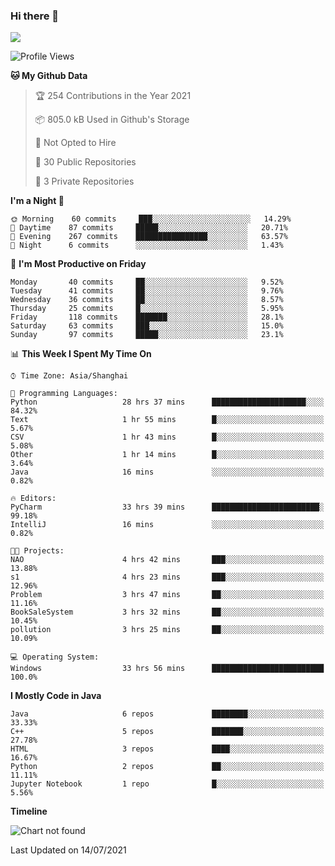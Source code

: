 ### Hi there 👋

<!--
**zhou-ning/zhou-ning** is a ✨ _special_ ✨ repository because its `README.md` (this file) appears on your GitHub profile.

Here are some ideas to get you started:

- 🔭 I’m currently working on ...
- 🌱 I’m currently learning ...
- 👯 I’m looking to collaborate on ...
- 🤔 I’m looking for help with ...
- 💬 Ask me about ...
- 📫 How to reach me: ...
- 😄 Pronouns: ...
- ⚡ Fun fact: ...
-->
![](https://github-readme-stats.vercel.app/api?username=zhou-ning)

<!--START_SECTION:waka-->
![Profile Views](http://img.shields.io/badge/Profile%20Views-0-blue)

**🐱 My Github Data** 

> 🏆 254 Contributions in the Year 2021
 > 
> 📦 805.0 kB Used in Github's Storage 
 > 
> 🚫 Not Opted to Hire
 > 
> 📜 30 Public Repositories 
 > 
> 🔑 3 Private Repositories  
 > 
**I'm a Night 🦉** 

```text
🌞 Morning    60 commits     ███░░░░░░░░░░░░░░░░░░░░░░   14.29% 
🌆 Daytime    87 commits     █████░░░░░░░░░░░░░░░░░░░░   20.71% 
🌃 Evening    267 commits    ████████████████░░░░░░░░░   63.57% 
🌙 Night      6 commits      ░░░░░░░░░░░░░░░░░░░░░░░░░   1.43%

```
📅 **I'm Most Productive on Friday** 

```text
Monday       40 commits     ██░░░░░░░░░░░░░░░░░░░░░░░   9.52% 
Tuesday      41 commits     ██░░░░░░░░░░░░░░░░░░░░░░░   9.76% 
Wednesday    36 commits     ██░░░░░░░░░░░░░░░░░░░░░░░   8.57% 
Thursday     25 commits     █░░░░░░░░░░░░░░░░░░░░░░░░   5.95% 
Friday       118 commits    ███████░░░░░░░░░░░░░░░░░░   28.1% 
Saturday     63 commits     ███░░░░░░░░░░░░░░░░░░░░░░   15.0% 
Sunday       97 commits     █████░░░░░░░░░░░░░░░░░░░░   23.1%

```


📊 **This Week I Spent My Time On** 

```text
⌚︎ Time Zone: Asia/Shanghai

💬 Programming Languages: 
Python                   28 hrs 37 mins      █████████████████████░░░░   84.32% 
Text                     1 hr 55 mins        █░░░░░░░░░░░░░░░░░░░░░░░░   5.67% 
CSV                      1 hr 43 mins        █░░░░░░░░░░░░░░░░░░░░░░░░   5.08% 
Other                    1 hr 14 mins        █░░░░░░░░░░░░░░░░░░░░░░░░   3.64% 
Java                     16 mins             ░░░░░░░░░░░░░░░░░░░░░░░░░   0.82%

🔥 Editors: 
PyCharm                  33 hrs 39 mins      ████████████████████████░   99.18% 
IntelliJ                 16 mins             ░░░░░░░░░░░░░░░░░░░░░░░░░   0.82%

🐱‍💻 Projects: 
NAO                      4 hrs 42 mins       ███░░░░░░░░░░░░░░░░░░░░░░   13.88% 
s1                       4 hrs 23 mins       ███░░░░░░░░░░░░░░░░░░░░░░   12.96% 
Problem                  3 hrs 47 mins       ██░░░░░░░░░░░░░░░░░░░░░░░   11.16% 
BookSaleSystem           3 hrs 32 mins       ██░░░░░░░░░░░░░░░░░░░░░░░   10.45% 
pollution                3 hrs 25 mins       ██░░░░░░░░░░░░░░░░░░░░░░░   10.09%

💻 Operating System: 
Windows                  33 hrs 56 mins      █████████████████████████   100.0%

```

**I Mostly Code in Java** 

```text
Java                     6 repos             ████████░░░░░░░░░░░░░░░░░   33.33% 
C++                      5 repos             ███████░░░░░░░░░░░░░░░░░░   27.78% 
HTML                     3 repos             ████░░░░░░░░░░░░░░░░░░░░░   16.67% 
Python                   2 repos             ██░░░░░░░░░░░░░░░░░░░░░░░   11.11% 
Jupyter Notebook         1 repo              █░░░░░░░░░░░░░░░░░░░░░░░░   5.56%

```


**Timeline**

![Chart not found](https://raw.githubusercontent.com/zhou-ning/zhou-ning/main/charts/bar_graph.png) 


 Last Updated on 14/07/2021
<!--END_SECTION:waka-->
